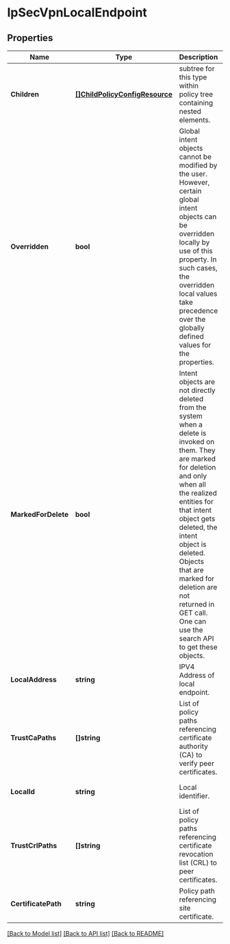 # IpSecVpnLocalEndpoint

## Properties
Name | Type | Description | Notes
------------ | ------------- | ------------- | -------------
**Children** | [**[]ChildPolicyConfigResource**](ChildPolicyConfigResource.md) | subtree for this type within policy tree containing nested elements.  | [optional] [default to null]
**Overridden** | **bool** | Global intent objects cannot be modified by the user. However, certain global intent objects can be overridden locally by use of this property. In such cases, the overridden local values take precedence over the globally defined values for the properties.  | [optional] [default to false]
**MarkedForDelete** | **bool** | Intent objects are not directly deleted from the system when a delete is invoked on them. They are marked for deletion and only when all the realized entities for that intent object gets deleted, the intent object is deleted. Objects that are marked for deletion are not returned in GET call. One can use the search API to get these objects.  | [optional] [default to false]
**LocalAddress** | **string** | IPV4 Address of local endpoint. | [default to null]
**TrustCaPaths** | **[]string** | List of policy paths referencing certificate authority (CA) to verify peer certificates. | [optional] [default to null]
**LocalId** | **string** | Local identifier. | [optional] [default to null]
**TrustCrlPaths** | **[]string** | List of policy paths referencing certificate revocation list (CRL) to peer certificates. | [optional] [default to null]
**CertificatePath** | **string** | Policy path referencing site certificate. | [optional] [default to null]

[[Back to Model list]](../README.md#documentation-for-models) [[Back to API list]](../README.md#documentation-for-api-endpoints) [[Back to README]](../README.md)

